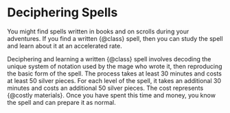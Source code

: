 # Deciphering Spells
You might find spells written in books and on scrolls during your adventures.
If you find a written {@class} spell, then you can study the spell and learn about it at an accelerated rate.

Deciphering and learning a written {@class} spell involves decoding the unique system of notation used by the mage who wrote it, then reproducing the basic form of the spell.
The process takes at least 30 minutes and costs at least 50 silver pieces.
For each level of the spell, it takes an additional 30 minutes and costs an additional 50 silver pieces.
The cost represents {@costly materials}.
Once you have spent this time and money, you know the spell and can prepare it as normal.
